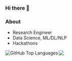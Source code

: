 ### Hi there 👋


### About
- Research Engineer
- Data Science, ML/DL/NLP
- Hackathons


<img align='left' src="https://github-readme-stats.vercel.app/api/top-langs/?username=virtualroyalty&layout=compact" alt="GitHub Top Languages"/>

<img align='left' src="https://github-readme-stats.vercel.app/api?username=virtualroyalty&show_icons=true"/>

<br>

